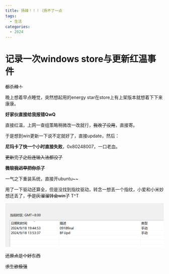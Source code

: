 ```yaml
---
title: 扬辣！！！（扬不了一点
tags: 
  - 生活
categories:
  - 2024
---
```


# 记录一次windows store与更新红温事件

~~都杀辣！~~

晚上想着早点睡觉，突然想起用的energy star在store上有上架版本就想着下下来康康。

**好家伙直接给我报错QwQ**

直接红温，上网一查组策略稍微改一改就行，~~我改了没用~~，直接寄。

于是想到win更新一下说不定就好了，直接update，然后：

**尼玛卡了快一个小时直接失败**，0x80248007，一口老血。

~~更新完了之后连输入法都没了~~

~~**微软我迟早把你杀了**~~

一气之下重装系统，直接开ubuntu~~

用了一下驱动还算全，但是没找到指纹驱动，转念一想丢一个指纹，小爱和小米妙想还丢了，~~于是灰溜溜转会win了~~   T^T


![1234567](https://raw.githubusercontent.com/BlueEve04/Blog-picture/main/1234567.png)

~~还原点是个好东西~~

~~求生欲极强~~
